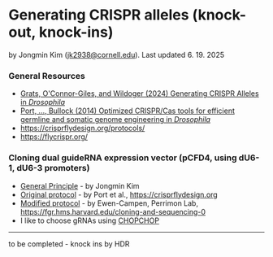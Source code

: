# Generating CRISPR alleles (knock-out, knock-ins)

by Jongmin Kim (jk2938@cornell.edu). Last updated 6. 19. 2025

### General Resources
- [Grats, O'Connor-Giles, and Wildoger (2024) Generating CRISPR Alleles in <i>Drosophila</i>](https://pubmed.ncbi.nlm.nih.gov/37788869/)
- [Port, ..., Bullock (2014) Optimized CRISPR/Cas tools for efficient germline and somatic genome engineering in <i>Drosophila</i>](https://pubmed.ncbi.nlm.nih.gov/25002478/)
- https://crisprflydesign.org/protocols/
- https://flycrispr.org/

### Cloning dual guideRNA expression vector (pCFD4, using dU6-1, dU6-3 promoters)
- [General Principle](../Storage/25-0619_pCFD4-gRNA-cloning-principle.pdf) - by Jongmin Kim
- [Original protocol](../Storage/Cloning-with-pCFD4.pdf) - by Port et al., https://crisprflydesign.org
- [Modified protocol](../Storage/cloning_into_pcfd4_detailed.pdf) - by Ewen-Campen, Perrimon Lab, https://fgr.hms.harvard.edu/cloning-and-sequencing-0
- I like to choose gRNAs using [CHOPCHOP](https://chopchop.cbu.uib.no/)

---

to be completed - knock ins by HDR
